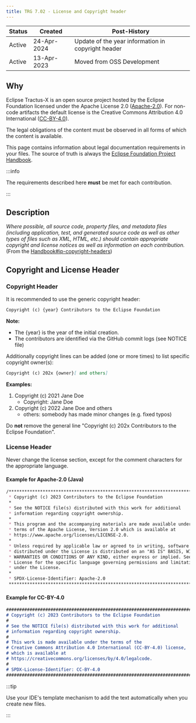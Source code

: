 ```yaml
---
title: TRG 7.02 - License and Copyright header
---
```


| Status | Created     | Post-History                                       |
|--------|-------------|----------------------------------------------------|
| Active | 24-Apr-2024 | Update of the year information in copyright header |
| Active | 13-Apr-2023 | Moved from OSS Development                         |

## Why

Eclipse Tractus-X is an open source project hosted by the Eclipse Foundation licensed under the Apache License 2.0 ([Apache-2.0](https://spdx.org/licenses/Apache-2.0)). For non-code artifacts the default license is the Creative Commons Attribution 4.0 International ([CC-BY-4.0](https://spdx.org/licenses/CC-BY-4.0.html)).

The legal obligations of the content must be observed in all forms of which the content is available.

This page contains information about legal documentation requirements in your files. The source of truth is always the [Eclipse Foundation Project Handbook](https://www.eclipse.org/projects/handbook/#ip-copyright-headers).

:::info

The requirements described here **must** be met for each contribution.

:::

## Description

*Where possible, all source code, property files, and metadata files (including application, test, and generated source code as well as other types of files such as XML, HTML, etc.) should contain appropriate copyright and license notices as well as information on each contribution.* (From the [Handbook#ip-copyright-headers](https://www.eclipse.org/projects/handbook/#ip-copyright-headers))

## Copyright and License Header

### Copyright Header

It is recommended to use the generic copyright header:

```md
Copyright (c) {year} Contributors to the Eclipse Foundation
 ```

**Note:**

- The {year} is the year of the initial creation.
- The contributors are identified via the GitHub commit logs (see NOTICE file)

Additionally copyright lines can be added (one or more times) to list specific copyright owner(s):

```md
Copyright (c) 202x {owner}[ and others]
 ```

**Examples:**

1. Copyright (c) 2021 Jane Doe
    - Copyright: Jane Doe
1. Copyright (c) 2022 Jane Doe and others
    - others: somebody has made minor changes (e.g. fixed typos)

Do **not** remove the general line "Copyright (c) 202x Contributors to the Eclipse Foundation".

### License Header

Never change the license section, except for the comment characters for the appropriate language.

#### Example for Apache-2.0 (Java)

```md
/********************************************************************************
 * Copyright (c) 2023 Contributors to the Eclipse Foundation
 *
 * See the NOTICE file(s) distributed with this work for additional
 * information regarding copyright ownership.
 *
 * This program and the accompanying materials are made available under the
 * terms of the Apache License, Version 2.0 which is available at
 * https://www.apache.org/licenses/LICENSE-2.0.
 *
 * Unless required by applicable law or agreed to in writing, software
 * distributed under the License is distributed on an "AS IS" BASIS, WITHOUT
 * WARRANTIES OR CONDITIONS OF ANY KIND, either express or implied. See the
 * License for the specific language governing permissions and limitations
 * under the License.
 *
 * SPDX-License-Identifier: Apache-2.0
 ********************************************************************************/
 ```

#### Example for CC-BY-4.0

```md
#######################################################################
# Copyright (c) 2023 Contributors to the Eclipse Foundation
#
# See the NOTICE file(s) distributed with this work for additional
# information regarding copyright ownership.
#
# This work is made available under the terms of the
# Creative Commons Attribution 4.0 International (CC-BY-4.0) license,
# which is available at
# https://creativecommons.org/licenses/by/4.0/legalcode.
#
# SPDX-License-Identifier: CC-BY-4.0
#######################################################################
 ```

:::tip

Use your IDE's template mechanism to add the text automatically when you create new files.

:::
